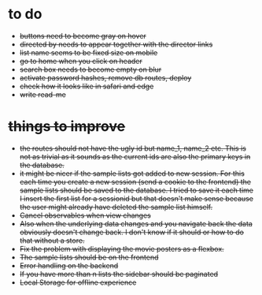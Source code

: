 ​
# to do
* <strike> buttons need to become gray on hover </strike>
* <strike> directed by needs to appear together with the director links </strik>
* <strike> list name seems to be fixed size on mobile </strike>
* <strike> go to home when you click on header </strike>
* <strike> search box needs to become empty on blur </strike>
* activate password hashes, remove db routes, deploy
* check how it looks like in safari and edge
* write read-me
# things to improve
* the routes should not have the ugly id but name_1, name_2 etc. This is not as trivial as it sounds as the current ids are also the primary keys in the database.
* it might be nicer if the sample lists got added to new session. For this each time you create a new session (send a cookie to the frontend) the sample lists should be saved to the database. I tried to save it each time I insert the first list for a sessionid but that doesn't make sense because the user might already have deleted the sample list himself.
* Cancel observables when view changes
* Also when the underlying data changes and you navigate back the data obviously doesn't change back. I don't know if it should or how to do that without a store.
* Fix the problem with displaying the movie posters as a flexbox.
* The sample lists should be on the frontend
* Error handling on the backend
* If you have more than n lists the sidebar should be paginated
* Local Storage for offline experience
